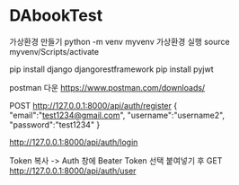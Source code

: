 # DAbookTest
가상환경 만들기 
python -m venv myvenv
 가상환경 실행 
source myvenv/Scripts/activate


pip install django djangorestframework
pip install pyjwt

postman 다운
https://www.postman.com/downloads/

POST 
http://127.0.0.1:8000/api/auth/register
{
    "email":"test1234@gmail.com",
    "username":"username2",
    "password":"test1234"
}

http://127.0.0.1:8000/api/auth/login

Token 복사 -> Auth 창에 Beater Token 선택
붙여넣기 후 GET
http://127.0.0.1:8000/api/auth/user
